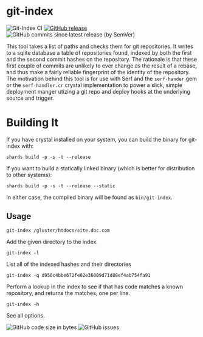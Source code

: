 # git-index

![Git-Index CI](https://img.shields.io/github/workflow/status/wyhaines/git-index.cr/Git-Index%20CI?style=for-the-badge&logo=GitHub)
[![GitHub release](https://img.shields.io/github/release/wyhaines/git-index.cr.svg?style=for-the-badge)](https://github.com/wyhaines/git-index.cr/releases)
![GitHub commits since latest release (by SemVer)](https://img.shields.io/github/commits-since/wyhaines/git-index.cr/latest?style=for-the-badge)

This tool takes a list of paths and checks them for git repositories. It writes to a sqlite database a table of repositories found, indexed by both the first and the second commit hashes on the repository. The rationale is that these first couple of commits are unlikely to ever change as the result of a rebase, and thus make a fairly reliable fingerprint of the identity of the repository. The motivation behind this tool is for use with  Serf and the `serf-hander` gem or the `serf-handler.cr` crystal implementation to power a slick, simple deployment manger utizing a git repo and deploy hooks at the underlying source and trigger.

# Building It

If you have crystal installed on your system, you can build the
binary for git-index with:

```crystal
shards build -p -s -t --release
```

If you want to build a statically linked binary (which is better for distribution to other systems):

```crystal
shards build -p -s -t --release --static
```

In either case, the compiled binary will be found as `bin/git-index`.

## Usage

```
git-index /gluster/htdocs/site.doc.com
```

Add the given directory to the index.

```
git-index -l
```

List all of the indexed hashes and their directories

```
git-index -q d950c4bbe672fe02e36009d71d88ef4ab754fa91
```

Perform a lookup in the index to see if that has code matches a known repository, and returns the matches, one per line.

```
git-index -h
```

See all options.

![GitHub code size in bytes](https://img.shields.io/github/languages/code-size/wyhaines/git-index.cr?style=for-the-badge)
![GitHub issues](https://img.shields.io/github/issues/wyhaines/git-index.cr?style=for-the-badge)